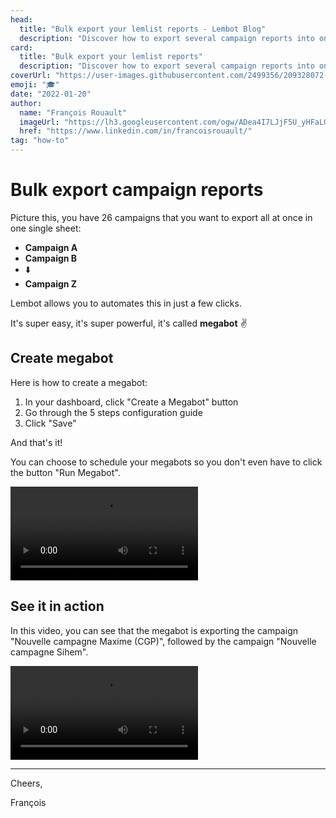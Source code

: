 ```yaml
---
head:
  title: "Bulk export your lemlist reports - Lembot Blog"
  description: "Discover how to export several campaign reports into one sheet. All your reports, one below the other with automatic and smart columns matching."
card:
  title: "Bulk export your lemlist reports"
  description: "Discover how to export several campaign reports into one sheet. All your reports, one below the other with automatic and smart columns matching."
coverUrl: "https://user-images.githubusercontent.com/2499356/209328072-82d60033-5cf2-4083-884b-d7ed541ac6b3.jpg"
emoji: "🎓"
date: "2022-01-20"
author:
  name: "François Rouault"
  imageUrl: "https://lh3.googleusercontent.com/ogw/ADea4I7LJjF5U_yHFaLQIoNCysLkiEHPLHnWKxj0i1SadVY=s32-c-mo"
  href: "https://www.linkedin.com/in/francoisrouault/"
tag: "how-to"
---
```


# Bulk export campaign reports

Picture this, you have 26 campaigns that you want to export all at once in one single sheet:

- **Campaign A**
- **Campaign B**
- ⬇️
- **Campaign Z**

Lembot allows you to automates this in just a few clicks.

It's super easy, it's super powerful, it's called **megabot** ✌️

## Create megabot

Here is how to create a megabot:

1. In your dashboard, click "Create a Megabot" button
2. Go through the 5 steps configuration guide
3. Click "Save"

And that's it!

You can choose to schedule your megabots so you don't even have to click the button "Run Megabot".

![how to create a megabot](https://user-images.githubusercontent.com/2499356/151677870-bdcc60a0-c37c-4780-99e2-ff0012b789a0.mp4)

## See it in action

In this video, you can see that the megabot is exporting the campaign "Nouvelle campagne Maxime (CGP)", followed by the campaign "Nouvelle campagne Sihem".

![demo megabot in action](https://user-images.githubusercontent.com/2499356/151619169-61db8931-d5f9-4808-8a52-28b4e7644629.mp4)

---

Cheers,

François
